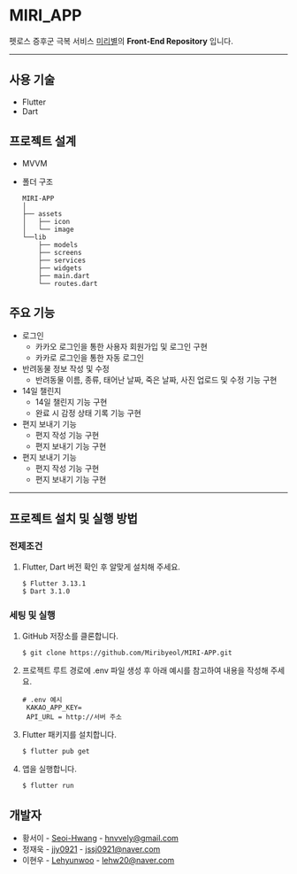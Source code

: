 # MIRI_APP

펫로스 증후군 극복 서비스 [미리별](https://github.com/Miribyeol)의 **Front-End Repository** 입니다.

---

## 사용 기술

- Flutter
- Dart

## 프로젝트 설계

- MVVM
- 폴더 구조

  ```
  MIRI-APP
  │
  ├── assets
  │   ├── icon
  │   └── image
  └──lib
      ├── models
      ├── screens
      ├── services
      ├── widgets
      ├── main.dart
      └── routes.dart

  ```

## 주요 기능

- 로그인
  - 카카오 로그인을 통한 사용자 회원가입 및 로그인 구현
  - 카카로 로그인을 통한 자동 로그인
- 반려동물 정보 작성 및 수정
  - 반려동물 이름, 종류, 태어난 날짜, 죽은 날짜, 사진 업로드 및 수정 기능 구현
- 14일 챌린지
  - 14일 챌린지 기능 구현
  - 완료 시 감정 상태 기록 기능 구현
- 편지 보내기 기능
  - 편지 작성 기능 구현
  - 편지 보내기 기능 구현
- 편지 보내기 기능
  - 편지 작성 기능 구현
  - 편지 보내기 기능 구현

---

## 프로젝트 설치 및 실행 방법

### 전제조건

1. Flutter, Dart 버전 확인 후 알맞게 설치해 주세요.

   ```
   $ Flutter 3.13.1
   $ Dart 3.1.0
   ```

### 세팅 및 실행

1. GitHub 저장소를 클론합니다.

   ```
   $ git clone https://github.com/Miribyeol/MIRI-APP.git
   ```

2. 프로젝트 루트 경로에 .env 파일 생성 후 아래 예시를 참고하여 내용을 작성해 주세요.

   ```
   # .env 예시
    KAKAO_APP_KEY=
    API_URL = http://서버 주소
   ```

3. Flutter 패키지를 설치합니다.

   ```
   $ flutter pub get
   ```

4. 앱을 실행합니다.

   ```
   $ flutter run
   ```

## 개발자

- 황서이 - [Seoi-Hwang](https://github.com/Hwang-seo-i) - hnvvely@gmail.com
- 정재욱 - [jjy0921](https://github.com/jjy0921) - jssj0921@naver.com
- 이현우 - [Lehyunwoo](https://github.com/Hyu-noo) - lehw20@naver.com
